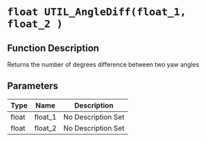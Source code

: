 # `float UTIL_AngleDiff(float_1, float_2 )`
## Function Description
Returns the number of degrees difference between two yaw angles
## Parameters
Type|Name|Description
--|--|--
float|float_1|No Description Set
float|float_2|No Description Set
